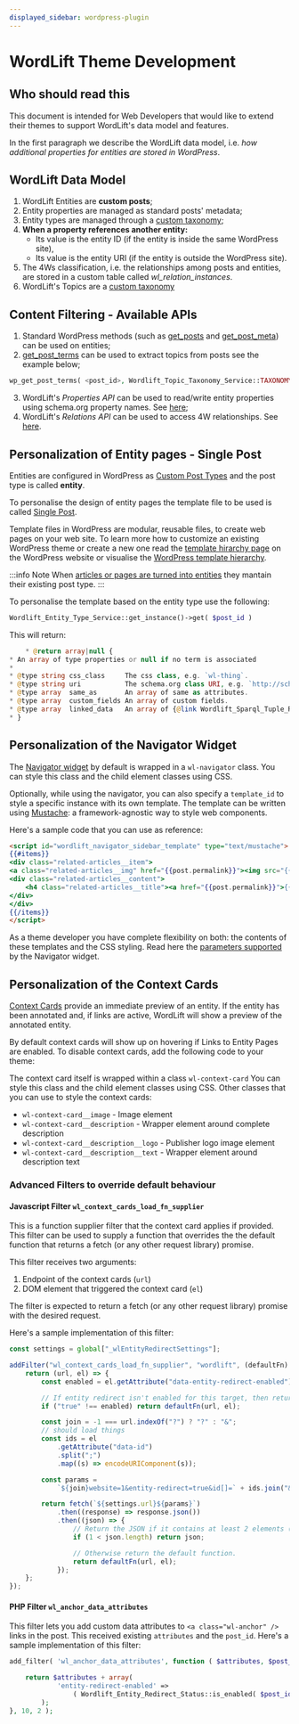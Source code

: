 ```yaml
---
displayed_sidebar: wordpress-plugin
---
```


# WordLift Theme Development

## Who should read this

This document is intended for Web Developers that would like to extend their themes to support WordLift's data model and features.

In the first paragraph we describe the WordLift data model, i.e. *how additional properties for entities are stored in WordPress*.

## WordLift Data Model

1. WordLift Entities are **custom posts**;
2. Entity properties are managed as standard posts' metadata;
3. Entity types are managed through a [custom taxonomy](https://codex.wordpress.org/Taxonomies#Custom_Taxonomies);
4. **When a property references another entity:**
     - Its value is the entity ID (if the entity is inside the same WordPress site),
     - Its value is the entity URI (if the entity is outside the WordPress site).
5. The 4Ws classification, i.e. the relationships among posts and entities, are stored in a custom table called *wl_relation_instances*.
6. WordLift's Topics are a [custom taxonomy](https://codex.wordpress.org/Taxonomies#Custom_Taxonomies)

## Content Filtering - Available APIs

1. Standard WordPress methods (such as [get_posts](https://codex.wordpress.org/Template_Tags/get_posts) and [get_post_meta](https://developer.wordpress.org/reference/functions/get_post_meta/)) can be used on entities;
2. [get_post_terms](https://codex.wordpress.org/Function_Reference/wp_get_post_terms) can be used to extract topics from posts see the example below;

```php
wp_get_post_terms( <post_id>, Wordlift_Topic_Taxonomy_Service::TAXONOMY_NAME, <args> )
```

3. WordLift's *Properties API* can be used to read/write entity properties using schema.org property names. See [here](https://github.com/insideout10/wordlift-plugin/blob/master/src/modules/core/wordlift_core_schema_api.php);
4. WordLift's *Relations API* can be used to access 4W relationships. See [here](https://github.com/insideout10/wordlift-plugin/blob/master/src/modules/core/wordlift_core_post_entity_relations.php).

## Personalization of Entity pages - Single Post

Entities are configured in WordPress as [Custom Post Types](https://codex.wordpress.org/Post_Types#Custom_Post_Types) and the post type is called **entity**.

To personalise the design of entity pages the template file to be used is called [Single Post](https://developer.wordpress.org/themes/basics/template-hierarchy/#single-post).

Template files in WordPress are modular, reusable files, to create web pages on your web site. To learn more how to customize an existing WordPress theme or create a new one read the [template hirarchy page](https://developer.wordpress.org/themes/basics/template-hierarchy/) on the WordPress website or visualise the [WordPress template hierarchy](https://wphierarchy.com/).

:::info Note
When [articles or pages are turned into entities](https://wordlift.io/blog/en/wordlift-3-15/) they mantain their existing post type.
:::

To personalise the template based on the entity type use the following:

```php
Wordlift_Entity_Type_Service::get_instance()->get( $post_id )
```

This will return:

```php
    * @return array|null {
* An array of type properties or null if no term is associated
*
* @type string css_class     The css class, e.g. `wl-thing`.
* @type string uri           The schema.org class URI, e.g. `http://schema.org/Thing`.
* @type array  same_as       An array of same as attributes.
* @type array  custom_fields An array of custom fields.
* @type array  linked_data   An array of {@link Wordlift_Sparql_Tuple_Rendition}.
* }
```

## Personalization of the Navigator Widget

The [Navigator widget](discover#the-navigator-widget) by default is wrapped in a `wl-navigator` class. You can style this class and the child element classes using CSS.

Optionally, while using the navigator, you can also specify a `template_id` to style a specific instance with its own template.
The template can be written using [Mustache](https://github.com/Mustache/Mustache): a framework-agnostic way to style web components.

Here's a sample code that you can use as reference:

```html
<script id="wordlift_navigator_sidebar_template" type="text/mustache">
{{#items}}
<div class="related-articles__item">
<a class="related-articles__img" href="{{post.permalink}}"><img src="{{{post.thumbnail}}}" alt="{{{post.title}}}" title="{{{post.title}}}"></a>
<div class="related-articles__content">
    <h4 class="related-articles__title"><a href="{{post.permalink}}">{{{post.title}}}</a></h4>
</div>
</div>
{{/items}}
</script>
```

As a theme developer you have complete flexibility on both: the contents of these templates and the CSS styling.
Read here the [parameters supported](shortcodes#navigator-widget) by the Navigator widget.

## Personalization of the Context Cards

[Context Cards](discover#context-cards) provide an immediate preview of an entity. If the entity has been annotated and, if links are active, WordLift will show a preview of the annotated entity.

By default context cards will show up on hovering if Links to Entity Pages are enabled. To disable context cards, add the following code to your theme:

The context card itself is wrapped within a class `wl-context-card` You can style this class and the child element classes using CSS. Other classes that you can use to style the context cards:

- `wl-context-card__image` - Image element
- `wl-context-card__description` - Wrapper element around complete description
- `wl-context-card__description__logo` - Publisher logo image element
- `wl-context-card__description__text` - Wrapper element around description text

### Advanced Filters to override default behaviour

#### Javascript Filter `wl_context_cards_load_fn_supplier`

This is a function supplier filter that the context card applies if provided. This filter can be used to supply a function that overrides the the default function that returns a fetch (or any other request library) promise.

This filter receives two arguments:

1. Endpoint of the context cards (`url`)
2. DOM element that triggered the context card (`el`)

The filter is expected to return a fetch (or any other request library) promise with the desired request.

Here's a sample implementation of this filter:

```Javascript
const settings = global["_wlEntityRedirectSettings"];

addFilter("wl_context_cards_load_fn_supplier", "wordlift", (defaultFn) => {
    return (url, el) => {
        const enabled = el.getAttribute("data-entity-redirect-enabled");

        // If entity redirect isn't enabled for this target, then return the defaultFn.
        if ("true" !== enabled) return defaultFn(url, el);

        const join = -1 === url.indexOf("?") ? "?" : "&";
        // should load things
        const ids = el
            .getAttribute("data-id")
            .split(";")
            .map((s) => encodeURIComponent(s));

        const params =
            `${join}website=1&entity-redirect=true&id[]=` + ids.join("&id[]=");

        return fetch(`${settings.url}${params}`)
            .then((response) => response.json())
            .then((json) => {
                // Return the JSON if it contains at least 2 elements (i.e. an entity and the web site).
                if (1 < json.length) return json;

                // Otherwise return the default function.
                return defaultFn(url, el);
            });
    };
});
```

#### PHP Filter `wl_anchor_data_attributes`

This filter lets you add custom data attributes to `<a class="wl-anchor" />` links in the post. This received existing `attributes` and the `post_id`. Here's a sample implementation of this filter:

```PHP
add_filter( 'wl_anchor_data_attributes', function ( $attributes, $post_id ) {

    return $attributes + array(
            'entity-redirect-enabled' =>
                ( Wordlift_Entity_Redirect_Status::is_enabled( $post_id ) ? 'true' : 'false' )
        );
}, 10, 2 );
```
